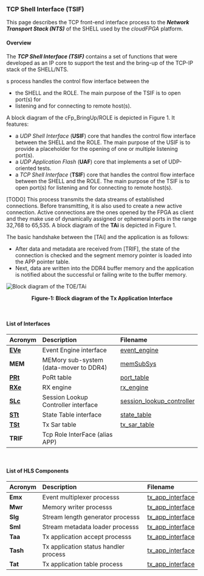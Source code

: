 ### TCP Shell Interface (TSIF)
This page describes the TCP front-end interface process to the _**Network Transport Stack (NTS)**_ 
of the SHELL used by the _cloudFPGA_ platform. 

#### Overview
The _**TCP Shell Interface (TSIF)**_ contains a set of functions that were developed as an IP 
core to support the test and the bring-up of the TCP-IP stack of the SHELL/NTS.
 
 s process handles the control flow interface between the
 *  the SHELL and the ROLE. The main purpose of the TSIF is to open port(s) for
 *   listening and for connecting to remote host(s).




 


A block diagram of the cFp_BringUp/ROLE is depicted in Figure 1. It features:
- a _UDP Shell Interface_ (**USIF**) core that handles the control flow interface between the 
 SHELL and the ROLE. The main purpose of the USIF is to provide a placeholder for the opening of 
 one or multiple listening port(s). 
- a _UDP Application Flash_ (**UAF**) core that implements a set of UDP-oriented tests.
- a _TCP Shell Interface_ (**TSIF**) core that handles the control flow interface between the 
 SHELL and the ROLE. The main purpose of the TSIF is to open port(s) for listening and for 
 connecting to remote host(s).






























[TODO] This process transmits the data streams of established connections. Before transmitting, it is also used to create a new active connection. 
Active connections are the ones opened by the FPGA as client and they make use of dynamically assigned or ephemeral ports in the range 32,768 to
65,535. A block diagram of the **TAi** is depicted in Figure 1.

The basic handshake between the [TAi] and the application is as follows:
- After data and metadata are received from [TRIF], the state of the connection is checked and the segment memory pointer is loaded into
  the APP pointer table.
- Next, data are written into the DDR4 buffer memory and the application is notified about the successful or failing 
write to the buffer memory.
 
![Block diagram of the TOE/TAi](./images/Fig-TOE-TAi-Structure.bmp#center)
<p align="center"><b>Figure-1: Block diagram of the Tx Application Interface</b></p>
<br>

#### List of Interfaces

| Acronym                    | Description                             | Filename
|:---------------------------|:----------------------------------------|:--------------
|  **[EVe](./EVe.md)**       | Event Engine interface                  | [event_engine](../../SRA/LIB/SHELL/LIB/hls/toe/src/event_engine/event_engine.cpp)
|  **MEM**                   | MEMory sub-system (data-mover to DDR4)  | [memSubSys](../../SRA/LIB/SHELL/LIB/hdl/mem/memSubSys.v)
|  **[PRt](./PRt.md)**       | PoRt table                              | [port_table](../../SRA/LIB/SHELL/LIB/hls/toe/src/port_table/port_table.cpp)
|  **[RXe](./RXe.md)**       | RX engine                               | [rx_engine](../../SRA/LIB/SHELL/LIB/hls/toe/src/rx_engine/src/rx_engine.cpp)
|  **[SLc](./SLc.md)**       | Session Lookup Controller interface     | [session_lookup_controller](../../SRA/LIB/SHELL/LIB/hls/toe/src/session_lookup_controller/session_lookup_controller.cpp)
|  **[STt](./STt.md)**       | State Table interface                   | [state_table](../../SRA/LIB/SHELL/LIB/hls/toe/src/state_table/state_table.cpp)  
|  **[TSt](./TSt.md)**       | Tx Sar table                            | [tx_sar_table](../../SRA/LIB/SHELL/LIB/hls/toe/src/tx_sar_table/tx_sar_table.cpp)
|  **TRIF**                  | Tcp Role InterFace (alias APP)          | 

<br>

#### List of HLS Components

| Acronym         | Description                                           | Filename
|:----------------|:------------------------------------------------------|:--------------
| **Emx**         | Event multiplexer processs                            | [tx_app_interface](../../SRA/LIB/SHELL/LIB/hls/toe/src/tx_app_interface/tx_app_interface.cpp)
| **Mwr**         | Memory writer processs                                | [tx_app_interface](../../SRA/LIB/SHELL/LIB/hls/toe/src/tx_app_interface/tx_app_interface.cpp)
| **Slg**         | Stream length generator processs                      | [tx_app_interface](../../SRA/LIB/SHELL/LIB/hls/toe/src/tx_app_interface/tx_app_interface.cpp)
| **Sml**         | Stream metadata loader processs                       | [tx_app_interface](../../SRA/LIB/SHELL/LIB/hls/toe/src/tx_app_interface/tx_app_interface.cpp)
| **Taa**         | Tx application accept processs                        | [tx_app_interface](../../SRA/LIB/SHELL/LIB/hls/toe/src/tx_app_interface/tx_app_interface.cpp)
| **Tash**        | Tx application status handler process                 | [tx_app_interface](../../SRA/LIB/SHELL/LIB/hls/toe/src/tx_app_interface/tx_app_interface.cpp)
| **Tat**         | Tx application table process                          | [tx_app_interface](../../SRA/LIB/SHELL/LIB/hls/toe/src/tx_app_interface/tx_app_interface.cpp)

<br>
